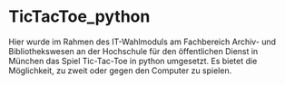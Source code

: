 # TicTacToe_python
Hier wurde im Rahmen des IT-Wahlmoduls am Fachbereich Archiv- und Bibliothekswesen an der Hochschule für den öffentlichen Dienst in München das Spiel Tic-Tac-Toe in python umgesetzt.
Es bietet die Möglichkeit, zu zweit oder gegen den Computer zu spielen.
